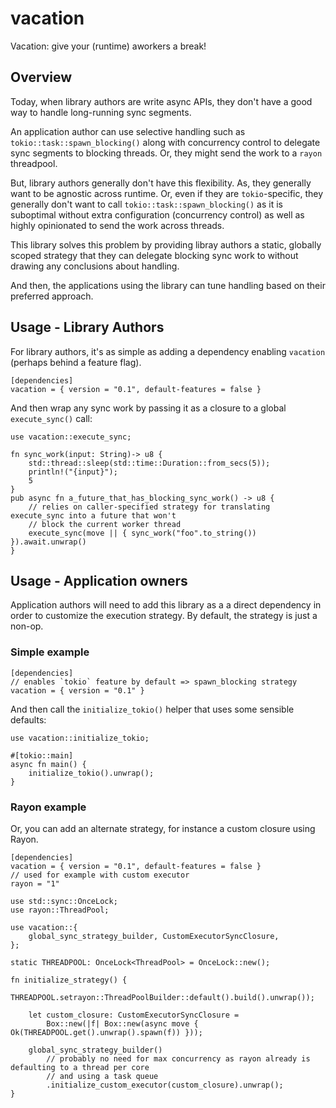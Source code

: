 # vacation
 Vacation: give your (runtime) aworkers a break! 
 
## Overview

Today, when library authors are write async APIs, they don't have a good way to handle long-running sync segments.

An application author can use selective handling such as `tokio::task::spawn_blocking()` along with concurrency control to delegate sync segments to blocking threads. Or, they might send the work to a `rayon` threadpool.

But, library authors generally don't have this flexibility. As, they generally want to be agnostic across runtime. Or, even if they are `tokio`-specific, they generally don't want to call `tokio::task::spawn_blocking()` as it is
suboptimal without extra configuration (concurrency control) as well as highly opinionated to send the work across threads.

This library solves this problem by providing libray authors a static, globally scoped strategy that they can delegate blocking sync work to without drawing any conclusions about handling.

And then, the applications using the library can tune handling based on their preferred approach.

## Usage - Library Authors
For library authors, it's as simple as adding a dependency enabling `vacation` (perhaps behind a feature flag).

```
[dependencies]
vacation = { version = "0.1", default-features = false }
```

And then wrap any sync work by passing it as a closure to a global `execute_sync()` call:

```
use vacation::execute_sync;

fn sync_work(input: String)-> u8 {
    std::thread::sleep(std::time::Duration::from_secs(5));
    println!("{input}");
    5
}
pub async fn a_future_that_has_blocking_sync_work() -> u8 {
    // relies on caller-specified strategy for translating execute_sync into a future that won't
    // block the current worker thread
    execute_sync(move || { sync_work("foo".to_string()) }).await.unwrap()
}

```

## Usage - Application owners
Application authors will need to add this library as a a direct dependency in order to customize the execution strategy.
By default, the strategy is just a non-op.

### Simple example

```
[dependencies]
// enables `tokio` feature by default => spawn_blocking strategy
vacation = { version = "0.1" }
```

And then call the `initialize_tokio()` helper that uses some sensible defaults:
```
use vacation::initialize_tokio;

#[tokio::main]
async fn main() {
    initialize_tokio().unwrap();
}
```

### Rayon example
Or, you can add an alternate strategy, for instance a custom closure using Rayon.

```
[dependencies]
vacation = { version = "0.1", default-features = false }
// used for example with custom executor
rayon = "1"
```

```
use std::sync::OnceLock;
use rayon::ThreadPool;

use vacation::{
    global_sync_strategy_builder, CustomExecutorSyncClosure,
};

static THREADPOOL: OnceLock<ThreadPool> = OnceLock::new();

fn initialize_strategy() {
    THREADPOOL.setrayon::ThreadPoolBuilder::default().build().unwrap());

    let custom_closure: CustomExecutorSyncClosure =
        Box::new(|f| Box::new(async move { Ok(THREADPOOL.get().unwrap().spawn(f)) }));

    global_sync_strategy_builder()
        // probably no need for max concurrency as rayon already is defaulting to a thread per core
        // and using a task queue
        .initialize_custom_executor(custom_closure).unwrap();
}
```